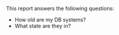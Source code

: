 This report answers the following questions:

- How old are my DB systems?
- What state are they in?
